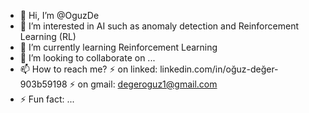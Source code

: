 - 👋 Hi, I’m @OguzDe
- 👀 I’m interested in AI such as anomaly detection and Reinforcement Learning (RL)
- 🌱 I’m currently learning Reinforcement Learning
- 💞️ I’m looking to collaborate on ...
- 📫 How to reach me? ⚡ on linked: linkedin.com/in/oğuz-değer-903b59198  ⚡ on gmail: degeroguz1@gmail.com
- ⚡ Fun fact: ...

<!---
OguzDe/OguzDe is a ✨ special ✨ repository because its `README.md` (this file) appears on your GitHub profile.
You can click the Preview link to take a look at your changes.
--->
